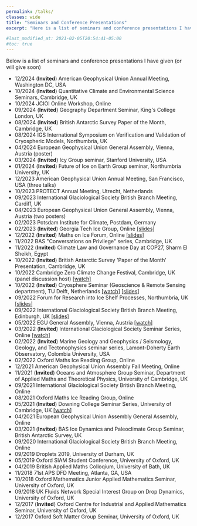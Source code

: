 ```yaml
---
permalink: /talks/
classes: wide
title: "Seminars and Conference Presentations"
excerpt: "Here is a list of seminars and conference presentations I have given."

#last_modified_at: 2021-02-05T20:54:41-05:00
#toc: true
---
```

Below is a list of seminars and conference presentations I have given (or will give soon)
* 12/2024 (**Invited**) American Geophysical Union Annual Meeting, Washington DC, USA  
* 10/2024 (**Invited**) Quantitative Climate and Environmental Science Seminars, Cambridge, UK  
* 10/2024 JCIOI Online Workshop, Online  
* 09/2024 (**Invited**) Geography Department Seminar, King's College London, UK  
* 08/2024 (**Invited**) British Antarctic Survey Paper of the Month, Cambridge, UK
* 08/2024 IGS International Symposium on Verification and Validation of Cryospheric Models, Northumbria, UK
* 04/2024 European Geophysical Union General Assembly, Vienna, Austria (poster)
* 03/2024 (**Invited**) Icy Group seminar, Stanford University, USA 
* 01/2024 (**Invited**) Future of Ice on Earth Group seminar, Northumbria University, UK
* 12/2023 American Geophysical Union Annual Meeting, San Francisco, USA (three talks)
* 10/2023 PROTECT Annual Meeting, Utrecht, Netherlands
* 09/2023 International Glaciological Society British Branch Meeting, Cardiff, UK
* 04/2023 European Geophysical Union General Assembly, Vienna, Austria (two posters)
* 02/2023 Potsdam Institute for Climate, Postdam, Germany
* 02/2023 (**Invited**) Georgia Tech Ice Group, Online [[slides]](../slides/GTIceV2.pdf)
* 12/2022 (**Invited**) Maths on Ice Forum, Online [[slides]](../slides/2022-12-MathsOnIce.pdf)
* 11/2022 BAS "Conversations on Privilege" series, Cambridge, UK
* 11/2022 (**Invited**) Climate Law and Governance Day at COP27, Sharm El Sheikh, Egypt
* 10/2022 (**Invited**) British Antarctic Survey 'Paper of the Month' Presentation, Cambridge, UK
* 10/2022 Cambridge Zero Climate Change Festival, Cambridge, UK (panel discussion host) [[watch]](https://www.youtube.com/watch?v=IkiWSKu-HHA)
* 10/2022 (**Invited**) Cryosphere Seminar (Geoscience & Remote Sensing department), TU Delft, Netherlands [[watch]](https://youtu.be/asj9jHvqqLg) [[slides]](../slides/2022-10-Delft.pdf)
* 09/2022 Forum for Research into Ice Shelf Processes, Northumbria, UK [[slides]](../slides/2022-09-FRISP.pdf)
* 09/2022 International Glaciological Society British Branch Meeting, Edinburgh, UK [[slides]](../slides/2022-09-IGSBB.pdf)
* 05/2022 EGU General Assembly, Vienna, Austria [[watch]](https://meetingorganizer.copernicus.org/EGU22/EGU22-1118.html)
* 03/2022 (**Invited**) International Glaciological Society Seminar Series, Online [[watch]](https://www.youtube.com/watch?v=A_sNaKibyxo&t=4s)
* 02/2022 (**Invited**) Marine Geology and Geophysics / Seismology, Geology, and Tectonophysics seminar series, Lamont-Doherty Earth Observatory, Colombia University, USA
* 02/2022 Oxford Maths Ice Reading Group, Online 
* 12/2021 American Geophysical Union Assembly Fall Meeting, Online
* 11/2021 (**Invited**) Oceans and Atmosphere Group Seminar, Department of Applied Maths and Theoretical Physics, University of Cambridge, UK
* 09/2021 International Glaciological Society British Branch Meeting, Online
* 08/2021 Oxford Maths Ice Reading Group, Online 
* 05/2021 (**Invited**) Downing College Seminar Series, University of Cambridge, UK [[watch]](https://youtu.be/_fMMqbwakCw)
* 04/2021 European Geophysical Union Assembly General Assembly, Online
* 03/2021 (**Invited**) BAS Ice Dynamics and Paleoclimate Group Seminar, British Antarctic Survey, UK
* 09/2020 International Glaciological Society British Branch Meeting, Online
* 09/2019 Droplets 2019, University of Durham, UK
* 05/2019 Oxford SIAM Student Conference, University of Oxford, UK
* 04/2019 British Applied Maths Colloqium, University of Bath, UK
* 11/2018 71st APS DFD Meeting, Atlanta, GA, USA
* 10/2018 Oxford Mathematics Junior Applied Mathematics Seminar, University of Oxford, UK
* 09/2018 UK Fluids Network Special Interest Group on Drop Dynamics, University of
Oxford, UK
* 12/2017 (**Invited**) Oxford Centre for Industrial and Applied Mathematics Seminar, University of
Oxford, UK
* 12/2017 Oxford Soft Matter Group Seminar, University of Oxford, UK
